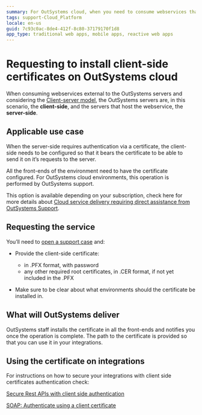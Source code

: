 ```yaml
---
summary: For OutSystems cloud, when you need to consume webservices that require authentication using client-side certificates, request OutSystems Support to install the certificates on the front-end servers.
tags: support-Cloud_Platform
locale: en-us
guid: 7c93c0ac-8de4-412f-8c80-37179170f1d8
app_type: traditional web apps, mobile apps, reactive web apps
---
```


# Requesting to install client-side certificates on OutSystems cloud

When consuming webservices external to the OutSystems servers and considering the [Client-server model](https://en.wikipedia.org/wiki/Client%E2%80%93server_model), the OutSystems servers are, in this scenario, the **client-side**, and the servers that host the webservice, the **server-side**.

## Applicable use case

When the server-side requires authentication via a certificate, the client-side needs to be configured so that it bears the certificate to be able to send it on it’s requests to the server.

 All the front-ends of the environment need to have the certificate configured.
For OutSystems cloud environments, this operation is performed by OutSystems support. 

This option is available depending on your subscription, check here for more details about [Cloud service delivery requiring direct assistance from OutSystems Support](https://www.outsystems.com/legal/success/cloud-services-catalog/).

## Requesting the service

You’ll need to [open a support case](https://success.outsystems.com/Support/OutSystems_community/Opening_a_support_case_with_OutSystems) and:

* Provide the client-side certificate:
    * in .PFX format, with password
    * any other required root certificates, in .CER format, if not yet included in the .PFX

* Make sure to be clear about what environments should the certificate be installed in.

## What will OutSystems deliver 

OutSystems staff installs the certificate in all the front-ends and notifies you once the operation is complete. 
The path to the certificate is provided so that you can use it in your integrations. 


## Using the certificate on integrations
For instructions on how to secure your integrations with client side certificates authentication check:

[Secure Rest APIs with client side authentication](https://success.outsystems.com/Support/Security/Secure_Rest_APIs_with_client_side_authentication)

[SOAP: Authenticate using a client certificate](../../extensibility-and-integration/soap/consume/extensibility-use-cases/certificate.md)
